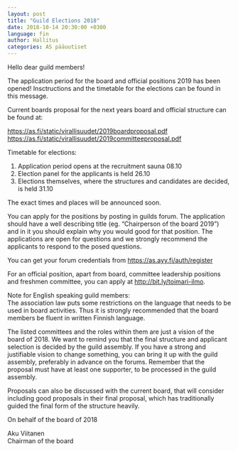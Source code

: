 ```yaml
---
layout: post
title: "Guild Elections 2018"
date: 2018-10-14 20:30:00 +0300
language: fin
author: Hallitus
categories: AS pääuutiset
---
```

Hello dear guild members!

The application period for the board and official positions 2019 has been opened! Insctructions and the timetable for the elections can be found in this message.

Current boards proposal for the next years board and official structure can be found at:

<https://as.fi/static/virallisuudet/2019boardproposal.pdf><br>
<https://as.fi/static/virallisuudet/2019committeeproposal.pdf>

Timetable for elections:

1. Application period opens at the recruitment sauna 08.10
2. Election panel for the applicants is held 26.10
3. Elections themselves, where the structures and candidates are decided, is held 31.10

The exact times and places will be announced soon.

You can apply for the positions by posting in guilds forum. The application should have a well describing title (eg. “Chairperson of the board 2019”) and in it you should explain why you would good for that position. The applications are open for questions and we strongly recommend the applicants to respond to the posed questions.

You can get your forum credentials from <https://as.ayy.fi/auth/register>

For an official position, apart from board, committee leadership positions and freshmen committee, you can apply at http://bit.ly/toimari-ilmo.

Note for English speaking guild members:<br>
The association law puts some restrictions on the language that needs to be used in board activities. Thus it is strongly recommended that the board members be fluent in written Finnish language.

The listed committees and the roles within them are just a vision of the board of 2018. We want to remind you that the final structure and applicant selection is decided by the guild assembly. If you have a strong and justifiable vision to change something, you can bring it up with the guild assembly, preferably in advance on the forums. Remember that the proposal must have at least one supporter, to be processed in the guild assembly.

Proposals can also be discussed with the current board, that will consider including good proposals in their final proposal, which has traditionally guided the final form of the structure heavily.

On behalf of the board of 2018

Aku Viitanen<br>
Chairman of the board